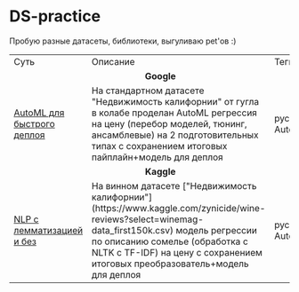 # DS-practice
Пробую разные датасеты, библиотеки, выгуливаю pet'ов :)
<br>
<table>
  <tr>
    <td>Суть</td>
    <td>Описание</td>
    <td>Теги</td>
  </tr>

  <tr>
    <td colspan="3" align = "center"><b>Google</b></td>
  </tr>

  <tr>
    <td><a href="https://github.com/dmitriygorlov/DS-practice/blob/main/google_california_pycaret.ipynb">AutoML для быстрого деплоя</a></td>
    <td>На стандартном датасете "Недвижимость калифорнии" от гугла в колабе проделан AutoML регрессия на цену (перебор моделей, тюнинг, ансамблевые) на 2 подготовительных типах с сохранением итоговых пайплайн+модель для деплоя</td>
    <td>pycaret</br>AutoML</td>
  </tr>
  
  
  <tr>
    <td colspan="3" align = "center"><b>Kaggle</b></td>
  </tr>
  
  <tr>
    <td><a href="https://github.com/dmitriygorlov/DS-practice/blob/main/NLP_wine_reviews.ipynb">NLP с лемматизацией и без</a></td>
    <td>На винном датасете ["Недвижимость калифорнии"](https://www.kaggle.com/zynicide/wine-reviews?select=winemag-data_first150k.csv) модель регрессии по описанию сомелье (обработка с NLTK с TF-IDF) на цену с сохранением итоговых преобразователь+модель для деплоя</td>
    <td>pycaret</br>AutoML</td>
  </tr>
</table>
